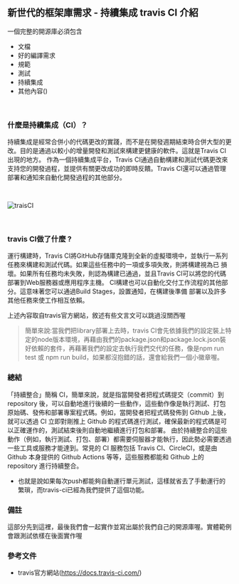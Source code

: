 ## 新世代的框架庫需求 - 持續集成 travis CI 介紹
一個完整的開源庫必須包含
* 文檔
* 好的編譯需求
* 規範
* 測試
* 持續集成
* 其他內容()
</br>



### 什麼是持續集成（CI）？
持續集成是經常合併小的代碼更改的實踐，而不是在開發週期結束時合併大型的更改。目的是通過以較小的增量開發和測試來構建更健康的軟件。這就是Travis CI出現的地方。
作為一個持續集成平台，Travis CI通過自動構建和測試代碼更改來支持您的開發過程，並提供有關更改成功的即時反饋。Travis CI還可以通過管理部署和通知來自動化開發過程的其他部分。

</br>

![traisCI](https://raw.githubusercontent.com/tp953704/IT-Contest/master/img/%E6%8C%81%E7%BA%8C%E9%9B%86%E6%88%90/travis.png)

</br>

### travis CI做了什麼 ?
運行構建時，Travis CI將GitHub存儲庫克隆到全新的虛擬環境中，並執行一系列任務來構建和測試代碼。如果這些任務中的一項或多項失敗，則將構建視為已 損壞。如果所有任務均未失敗，則認為構建已通過，並且Travis CI可以將您的代碼部署到Web服務器或應用程序主機。
CI構建也可以自動化交付工作流程的其他部分。這意味著您可以通過Build Stages，設置通知，在構建後準備 部署以及許多其他任務來使工作相互依賴。

上述內容取自travis官方網站，敘述有些文言文可以跳過沒關西喔

> 簡單來說:當我們把library部署上去時，travis CI會先依據我們的設定裝上特定的node版本環境，再藉由我們的package.json和package.lock.json裝好依賴的套件，再藉著我們的設定去執行我們交代的任務，像是npm run test 或 npm run build，如果都沒抱錯的話，還會給我們一個小徽章喔。

### 總結

「持續整合」簡稱 CI，簡單來說，就是指當開發者把程式碼提交（commit）到 repository 後，可以自動地進行後續的一些動作，這些動作像是執行測試、打包原始碼、發佈和部署專案程式碼。例如，當開發者把程式碼發佈到 Github 上後，就可以透過 CI 立即對剛推上 Github 的程式碼進行測試，確保最新的程式碼是可以正確運作的，測試結束後則自動地繼續進行打包和部署。
由於持續整合的這些動作（例如，執行測試、打包、部署）都需要伺服器才能執行，因此勢必需要透過一些工具或服務才能達到。常見的 CI 服務包括 Travis CI、CircleCI，或是由 Github 本身提供的 Github Actions 等等，這些服務都能和 Github 上的 repository 進行持續整合。

- 也就是說如果每次push都能夠自動運行單元測試，這樣就省去了手動運行的繁瑣，而travis-ci已經為我們提供了這個功能。

### 備註
這部分先到這裡，最後我們會一起實作並寫出屬於我們自己的開源庫喔。實體範例會跟測試依樣在後面實作喔

### 參考文件
- travis官方網站(https://docs.travis-ci.com/)
